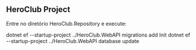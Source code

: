## HeroClub Project

Entre no diretório HeroClub.Repository e execute:

dotnet ef --startup-project ../HeroClub.WebAPI migrations add Init
dotnet ef --startup-project ../HeroClub.WebAPI database update
